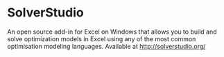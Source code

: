 SolverStudio
============

An open source add-in for Excel on Windows that allows you to build and solve optimization models in Excel using any of the most common optimisation modeling languages. Available at http://solverstudio.org/ 
